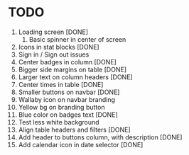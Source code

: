 # TODO

1. Loading screen [DONE]
   1. Basic spinner in center of screen
2. Icons in stat blocks [DONE]
3. Sign in / Sign out issues
4. Center badges in column [DONE]
5. Bigger side margins on table [DONE]
6. Larger text on column headers [DONE]
7. Center times in table [DONE]
8. Smaller buttons on navbar [DONE]
9. Wallaby icon on navbar branding
10. Yellow bg on branding button
11. Blue color on badges text [DONE]
12. Test less white background
13. Align table headers and filters [DONE]
14. Add header to buttons column, with description [DONE]
15. Add calendar icon in date selector [DONE]